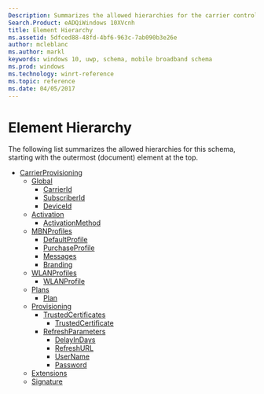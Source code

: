 ```yaml
---
Description: Summarizes the allowed hierarchies for the carrier control schema.
Search.Product: eADQiWindows 10XVcnh
title: Element Hierarchy
ms.assetid: 5dfced88-48fd-4bf6-963c-7ab090b3e26e
author: mcleblanc
ms.author: markl
keywords: windows 10, uwp, schema, mobile broadband schema
ms.prod: windows
ms.technology: winrt-reference
ms.topic: reference
ms.date: 04/05/2017
---
```


# Element Hierarchy


The following list summarizes the allowed hierarchies for this schema, starting with the outermost (document) element at the top.

-   [CarrierProvisioning](element-carrierprovisioning.md)
    -   [Global](element-global.md)
        -   [CarrierId](element-carrierid.md)
        -   [SubscriberId](element-subscriberid.md)
        -   [DeviceId](element-deviceid.md)
    -   [Activation](element-activation.md)
        -   [ActivationMethod](element-activationmethod.md)
    -   [MBNProfiles](element-mbnprofiles.md)
        -   [DefaultProfile](element-defaultprofile.md)
        -   [PurchaseProfile](element-purchaseprofile.md)
        -   [Messages](element-messages.md)
        -   [Branding](element-branding.md)
    -   [WLANProfiles](element-wlanprofiles.md)
        -   [WLANProfile](element-wlanprofile.md)
    -   [Plans](element-plans.md)
        -   [Plan](element-plan.md)
    -   [Provisioning](element-provisioning.md)
        -   [TrustedCertificates](element-trustedcertificates.md)
            -   [TrustedCertificate](element-trustedcertificate.md)
        -   [RefreshParameters](element-refreshparameters.md)
            -   [DelayInDays](element-delayindays.md)
            -   [RefreshURL](element-refreshurl.md)
            -   [UserName](element-username.md)
            -   [Password](element-password.md)
    -   [Extensions](element-extensions.md)
    -   [Signature](element-signature.md)

 

 



